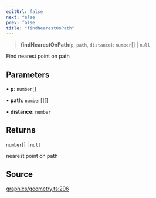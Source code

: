 ```yaml
---
editUrl: false
next: false
prev: false
title: "findNearestOnPath"
---
```


> **findNearestOnPath**(`p`, `path`, `distance`): `number`[] \| `null`

Find nearest point on path

## Parameters

• **p**: `number`[]

• **path**: `number`[][]

• **distance**: `number`

## Returns

`number`[] \| `null`

nearest point on path

## Source

[graphics/geometry.ts:296](https://github.com/dakhetov/dgmjs/blob/main/packages/core/src/graphics/geometry.ts#L296)
